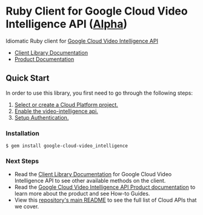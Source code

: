 # Ruby Client for Google Cloud Video Intelligence API ([Alpha](https://github.com/GoogleCloudPlatform/google-cloud-ruby#versioning))

Idiomatic Ruby client for [Google Cloud Video Intelligence API][Product Documentation]
- [Client Library Documentation][]
- [Product Documentation][]

## Quick Start
In order to use this library, you first need to go through the following steps:

1. [Select or create a Cloud Platform project.](https://console.cloud.google.com/project)
2. [Enable the video-intelligence api.](https://console.cloud.google.com/apis/api/video-intelligence)
3. [Setup Authentication.](https://googlecloudplatform.github.io/google-cloud-ruby/#/docs/google-cloud/master/guides/authentication)

### Installation
```
$ gem install google-cloud-video_intelligence
```

### Next Steps
- Read the [Client Library Documentation][] for Google Cloud Video Intelligence API to see other available methods on the client.
- Read the [Google Cloud Video Intelligence API Product documentation][Product Documentation] to learn more about the product and see How-to Guides.
- View this [repository's main README](https://github.com/GoogleCloudPlatform/google-cloud-ruby/blob/master/README.md) to see the full list of Cloud APIs that we cover.

[Client Library Documentation]: https://googlecloudplatform.github.io/google-cloud-ruby/#/docs/google-cloud-video_intelligence/latest/google/cloud/videointelligence/v1beta1
[Product Documentation]: https://cloud.google.com/video-intelligence